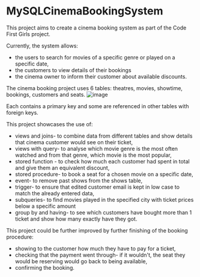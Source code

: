 # MySQLCinemaBookingSystem
This project aims to create a cinema booking system as part of the Code First Girls project.

Currently, the system allows:
- the users to search for movies of a specific genre or played on a specific date,
- the customers to view details of their bookings
- the cinema owner to inform their customer about available discounts.

The cinema booking project uses 6 tables: theatres, movies, showtime, bookings, customers and seats.
![image](https://github.com/EdytaKal/MySQLCinemaBookingSystem/assets/44825133/d16a7bb3-2d8a-4f98-bdc0-0b78018ec123)

Each contains a primary key and some are referenced in other tables with foreign keys. 

This project showcases the use of:
- views and joins- to combine data from different tables and show details that cinema customer would see on their ticket,
- views with query- to analyse which movie genre is the most often watched and from that genre, which movie is the most popular,
- stored function - to check how much each customer had spent in total and give them an equivalent discount,
- stored procedure- to book a seat for a chosen movie on a specific date,
- event- to remove past shows from the shows table,
- trigger- to ensure that edited customer email is kept in low case to match the already entered data,
- subqueries- to find movies played in the specified city with ticket prices below a specific amount
- group by and having- to see which customers have bought more than 1 ticket and show how many exactly have they got.

This project could be further improved by further finishing of the booking procedure:
- showing to the customer how much they have to pay for a ticket,
- checking that the payment went through- if it wouldn't, the seat they would be reserving would go back to being available,
- confirming the booking.



